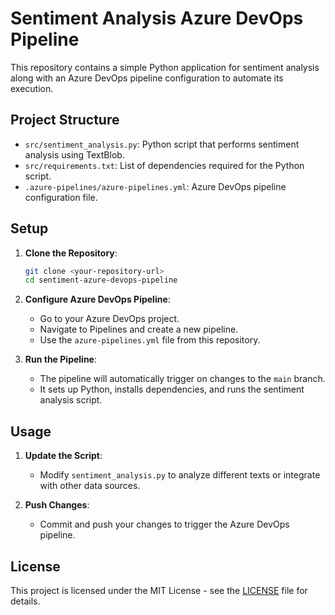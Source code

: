 # Sentiment Analysis Azure DevOps Pipeline

This repository contains a simple Python application for sentiment analysis along with an Azure DevOps pipeline configuration to automate its execution.

## Project Structure

- `src/sentiment_analysis.py`: Python script that performs sentiment analysis using TextBlob.
- `src/requirements.txt`: List of dependencies required for the Python script.
- `.azure-pipelines/azure-pipelines.yml`: Azure DevOps pipeline configuration file.

## Setup

1. **Clone the Repository**:
    ```bash
    git clone <your-repository-url>
    cd sentiment-azure-devops-pipeline
    ```

2. **Configure Azure DevOps Pipeline**:
   - Go to your Azure DevOps project.
   - Navigate to Pipelines and create a new pipeline.
   - Use the `azure-pipelines.yml` file from this repository.

3. **Run the Pipeline**:
   - The pipeline will automatically trigger on changes to the `main` branch.
   - It sets up Python, installs dependencies, and runs the sentiment analysis script.

## Usage

1. **Update the Script**:
   - Modify `sentiment_analysis.py` to analyze different texts or integrate with other data sources.

2. **Push Changes**:
   - Commit and push your changes to trigger the Azure DevOps pipeline.

## License

This project is licensed under the MIT License - see the [LICENSE](LICENSE) file for details.
